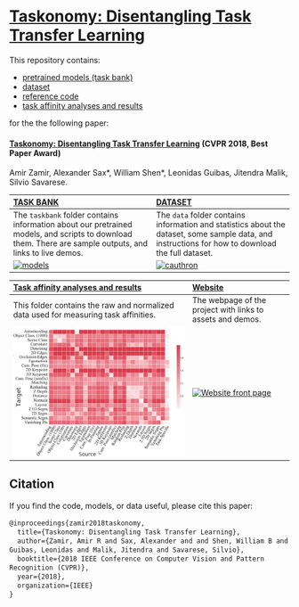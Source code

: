 # [Taskonomy: Disentangling Task Transfer Learning](https://taskonomy.vision/)

This repository contains:
- [pretrained models (task bank)](https://github.com/StanfordVL/taskonomy/tree/master/taskbank)
- [dataset](https://github.com/StanfordVL/taskonomy/tree/master/data)
- [reference code](https://github.com/StanfordVL/taskonomy/tree/master/code)
- [task affinity analyses and results](https://github.com/StanfordVL/taskonomy/tree/master/results)

for the the following paper:

#### [Taskonomy: Disentangling Task Transfer Learning](https://taskonomy.vision/) (CVPR 2018, Best Paper Award)
Amir Zamir, Alexander Sax*, William Shen*, Leonidas Guibas, Jitendra Malik, Silvio Savarese. 



| [TASK BANK](https://github.com/StanfordVL/taskonomy/tree/master/taskbank) | [DATASET](https://github.com/StanfordVL/taskonomy/tree/master/data) |
|:-----|:-----|
| The `taskbank` folder contains information about our pretrained models, and scripts to download them. There are sample outputs, and links to live demos. | The `data` folder contains information and statistics about the dataset, some sample data, and instructions for how to download the full dataset. |
| [![models](taskbank/assets/web_assets/taskbank_tile_GIF_crop.gif)](https://github.com/StanfordVL/taskonomy/tree/master/taskbank) | [![cauthron](data/assets/cauthron_small.png)](https://github.com/StanfordVL/taskonomy/tree/master/data) |

| [Task affinity analyses and results](https://github.com/StanfordVL/taskonomy/tree/master/results)| [Website](http://taskonomy.vision/) |
|:----|:----|
| This folder contains the raw and normalized data used for measuring task affinities. | The webpage of the project with links to assets and demos. |
|[![task affinity analyses and results](data/assets/affinity.jpg)](https://github.com/StanfordVL/taskonomy/tree/master/results) | [![Website front page](data/assets/web_frontpage_small.png)](http://taskonomy.vision/)|


 
 


## Citation
If you find the code, models, or data useful, please cite this paper:
```
@inproceedings{zamir2018taskonomy,
  title={Taskonomy: Disentangling Task Transfer Learning},
  author={Zamir, Amir R and Sax, Alexander and and Shen, William B and Guibas, Leonidas and Malik, Jitendra and Savarese, Silvio},
  booktitle={2018 IEEE Conference on Computer Vision and Pattern Recognition (CVPR)},
  year={2018},
  organization={IEEE}
}
```
<!--- #### See more info about TASK BANK here: https://taskonomy.vision/#models
#### Try the live demo here: https://taskonomy.vision/tasks
## More of code, models, and dataset of Taskonomy coming soon. 
(repository under construction) --->
